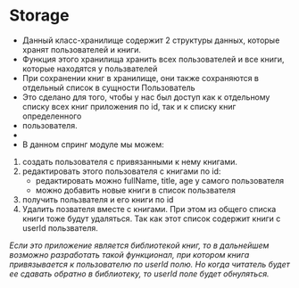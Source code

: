 
# **Storage**
* Данный класс-хранилище содержит 2 структуры данных, которые хранят пользователей и книги.
 * Функция этого хранилища хранить всех пользователей и все книги, которые находятся у пользвателей
 * При сохранении книг в хранилище, они также сохраняются в отдельный список в сущности Пользователь
 * Это сделано для того, чтобы у нас был доступ как к отдельному списку всех книг приложения по id, так и к списку книг определенного
 * пользователя.
 *
 * В данном спринг модуле мы можем:
  1) создать пользователя с привязанными к нему книгами.
  2) редактировать этого пользователя с книгами по id:
     * редактировать можно fullName, title, age у самого пользователя
     * можно добавить новые книги в список пользвателя
  3) получить пользвателя и его книги по id
  4) Удалить позвателя вместе с книгами. При этом из общего списка книги тоже будут удаляться. Так как этот список
  содержит книги с userId пользвателя.
 

 *Если это приложение является библиотекой книг, то в дальнейшем возможно разработать такой функционал,
  при котором книга привязывается к пользователю по userId полю. Но когда читатель будет ее сдавать обратно в библиотеку, то
  userId поле будет обнуляться.*

 